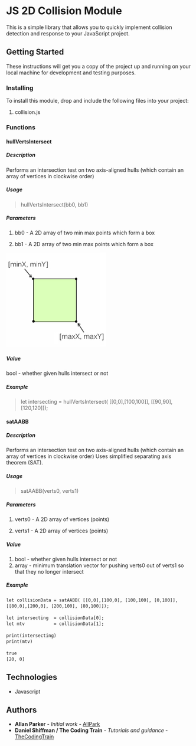 # JS 2D Collision Module

This is a simple library that allows you to quickly implement collision detection and response to your JavaScript project. 

## Getting Started

These instructions will get you a copy of the project up and running on your local machine for development and testing purposes. 

### Installing

To install this module, drop and include the following files into your project: 
1. collision.js

### Functions 

#### hullVertsIntersect
##### Description

Performs an intersection test on two axis-aligned hulls (which contain an array of vertices in clockwise order)
##### Usage
> hullVertsIntersect(bb0, bb1)

##### Parameters

1. bb0 - A 2D array of two min max points which form a box

2. bb1 - A 2D array of two min max points which form a box

![Diagram of the min max box model](https://github.com/allpark/JS-2D-Collision-Module/blob/master/diagram_minmax.jpg)

##### Value
bool - whether given hulls intersect or not 

##### Example
> let intersecting = hullVertsIntersect( [[0,0],[100,100]], [[90,90],[120,120]]);


#### satAABB
##### Description

Performs an intersection test on two axis-aligned hulls (which contain an array of vertices in clockwise order)
Uses simplified separating axis theorem (SAT).

##### Usage
> satAABB(verts0, verts1)

##### Parameters

1. verts0 - A 2D array of vertices (points)

2. verts1 - A 2D array of vertices (points)

##### Value
1. bool  - whether given hulls intersect or not 
2. array - minimum translation vector for pushing verts0 out of verts1 so that they no longer intersect
##### Example
```
let collisionData = satAABB( [[0,0],[100,0], [100,100], [0,100]], [[80,0],[200,0], [200,100], [80,100]]);

let intersecting  = collisionData[0];
let mtv           = collisionData[1];

print(intersecting)
print(mtv)

true
[20, 0]
```

## Technologies

* Javascript

## Authors

* **Allan Parker** - *Initial work* - [AllPark](https://github.com/allpark)
* **Daniel Shiffman / The Coding Train** - *Tutorials and guidance* - [TheCodingTrain](https://github.com/CodingTrain)


